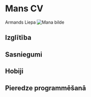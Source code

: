 # Mans CV
Armands Liepa
![Mana bilde](https://ibb.co/hct57Zb)
## Izglītība


## Sasniegumi


## Hobiji


## Pieredze programmēšanā